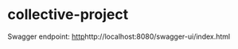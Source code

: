 # collective-project
Swagger endpoint:
[http](http://localhost:8080/swagger-ui/index.html)http://localhost:8080/swagger-ui/index.html
